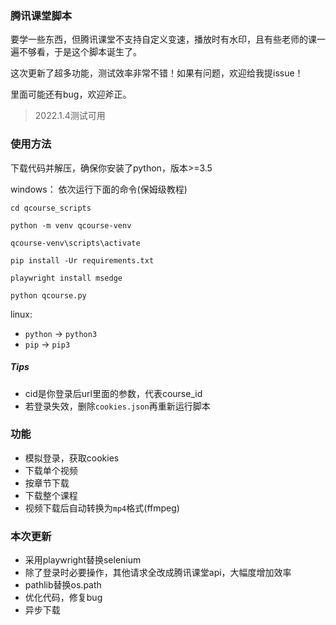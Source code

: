 ### 腾讯课堂脚本
要学一些东西，但腾讯课堂不支持自定义变速，播放时有水印，且有些老师的课一遍不够看，于是这个脚本诞生了。

这次更新了超多功能，测试效率非常不错！如果有问题，欢迎给我提issue！

里面可能还有bug，欢迎斧正。

> 2022.1.4测试可用

### 使用方法
下载代码并解压，确保你安装了python，版本>=3.5

windows：
依次运行下面的命令(保姆级教程)
``` shell
cd qcourse_scripts

python -m venv qcourse-venv

qcourse-venv\scripts\activate

pip install -Ur requirements.txt

playwright install msedge

python qcourse.py
```

linux:  
- `python` -> `python3`
- `pip` -> `pip3`
##### Tips
- cid是你登录后url里面的参数，代表course_id
- 若登录失效，删除`cookies.json`再重新运行脚本
### 功能
- 模拟登录，获取cookies
- 下载单个视频
- 按章节下载
- 下载整个课程
- 视频下载后自动转换为`mp4`格式(ffmpeg)
### 本次更新
- 采用playwright替换selenium
- 除了登录时必要操作，其他请求全改成腾讯课堂api，大幅度增加效率
- pathlib替换os.path
- 优化代码，修复bug
- 异步下载
